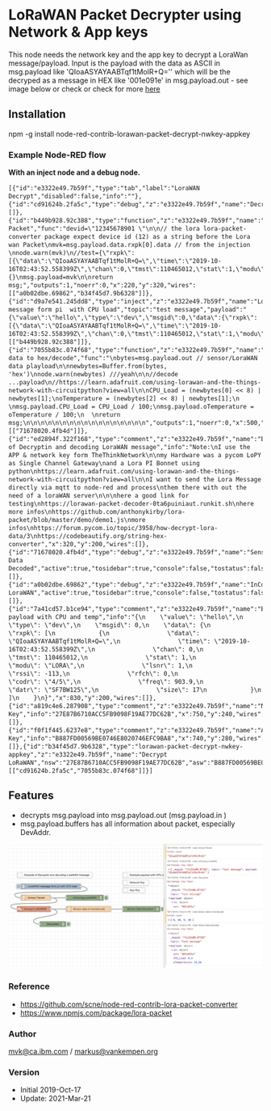 # LoRaWAN Packet Decrypter using Network & App keys

This node needs the network key and the app key to decrypt a LoraWan message/payload. Input is the payload with the data as ASCII in msg.payload like 'QIoaASYAYAABTqf1tMolR+Q='' which will be the decryped as a message in HEX like '001e091e' in msg.payload.out - see image below or check or check for more
 <a href='https://github.com/markusvankempen/LoraWAN-Traffic-Decrypt-and-Decode-using-Node-RED '>here</a> 


## Installation
npm -g install node-red-contrib-lorawan-packet-decrypt-nwkey-appkey

### Example Node-RED flow

**With an inject node and a debug node.**

```
[{"id":"e3322e49.7b59f","type":"tab","label":"LoraWAN Decrypt","disabled":false,"info":""},{"id":"cd91624b.2fa5c","type":"debug","z":"e3322e49.7b59f","name":"Decrypted","active":true,"tosidebar":true,"console":false,"tostatus":false,"complete":"true","targetType":"full","x":310,"y":460,"wires":[]},{"id":"b449b928.92c388","type":"function","z":"e3322e49.7b59f","name":"Extract Packet","func":"devid=\"12345678901 \"\n\n// the lora lora-packet-converter package expect device id (12) as a string before the Lora wan Packet\nmvk=msg.payload.data.rxpk[0].data // from the injection \nnode.warn(mvk)\n//test={\"rxpk\":[{\"data\":\"QIoaASYAYAABTqf1tMolR+Q=\",\"time\":\"2019-10-16T02:43:52.558399Z\",\"chan\":0,\"tmst\":110465012,\"stat\":1,\"modu\":\"LORA\",\"lsnr\":1,\"rssi\":-113,\"rfch\":0,\"codr\":\"4/5\",\"freq\":903.9,\"datr\":\"SF7BW125\",\"size\":17}]}\n//msg={}\nmsg.payload=mvk\n\nreturn msg;","outputs":1,"noerr":0,"x":220,"y":320,"wires":[["a0b02dbe.69862","b34f45d7.9b6328"]]},{"id":"d9a7e541.245dd8","type":"inject","z":"e3322e49.7b59f","name":"LoraWAN message form pi  with CPU load","topic":"test message","payload":"{\"value\":\"hello\",\"type\":\"dev\",\"msgid\":0,\"data\":{\"rxpk\":[{\"data\":\"QIoaASYAYAABTqf1tMolR+Q=\",\"time\":\"2019-10-16T02:43:52.558399Z\",\"chan\":0,\"tmst\":110465012,\"stat\":1,\"modu\":\"LORA\",\"lsnr\":1,\"rssi\":-113,\"rfch\":0,\"codr\":\"4/5\",\"freq\":903.9,\"datr\":\"SF7BW125\",\"size\":17}]}}","payloadType":"json","repeat":"","crontab":"","once":false,"onceDelay":0.1,"x":300,"y":260,"wires":[["b449b928.92c388"]]},{"id":"7055b83c.074f68","type":"function","z":"e3322e49.7b59f","name":"Sensor data to hex/decode","func":"\nbytes=msg.payload.out // sensor/LoraWAN data playload\n\nnewbytes=Buffer.from(bytes, 'hex')\nnode.warn(newbytes) ///yeah\n\n//decode ...payload\n//https://learn.adafruit.com/using-lorawan-and-the-things-network-with-circuitpython?view=all\n\nCPU_Load = (newbytes[0] << 8) | newbytes[1];\noTemperature = (newbytes[2] << 8) | newbytes[1];\n   \nmsg.payload.CPU_Load = CPU_Load / 100;\nmsg.payload.oTemperature = oTemperature / 100;\n  \nreturn msg;\n\n\n\n\n\n\n\n\n\n\n\n\n\n\n\n\n","outputs":1,"noerr":0,"x":500,"y":380,"wires":[["71678020.4fb4d"]]},{"id":"ed2894f.322f168","type":"comment","z":"e3322e49.7b59f","name":"Example of Decryptin and decoding LoraWAN message","info":"Note:\nI use the APP & network key form TheThinkNetwork\n\nmy Hardware was a pycom LoPY as Single Channel Gateway\nand a Lora PI Bonnet using python\nhttps://learn.adafruit.com/using-lorawan-and-the-things-network-with-circuitpython?view=all\n\nI want to send the Lora Message directly via mqtt to node-red and process\nthem there with out the need of a loraWAN server\n\n\nhere a good link for testing\nhttps://lorawan-packet-decoder-0ta6puiniaut.runkit.sh\nhere more infos\nhttps://github.com/anthonykirby/lora-packet/blob/master/demo/demo1.js\nmore infos\nhttps://forum.pycom.io/topic/3958/how-decrypt-lora-data/3\nhttps://codebeautify.org/string-hex-converter","x":320,"y":200,"wires":[]},{"id":"71678020.4fb4d","type":"debug","z":"e3322e49.7b59f","name":"Sensor Data Decoded","active":true,"tosidebar":true,"console":false,"tostatus":false,"complete":"true","targetType":"full","x":780,"y":380,"wires":[]},{"id":"a0b02dbe.69862","type":"debug","z":"e3322e49.7b59f","name":"InComing LoraWAN","active":true,"tosidebar":true,"console":false,"tostatus":false,"complete":"true","targetType":"full","x":480,"y":320,"wires":[]},{"id":"7a41cd57.b1ce94","type":"comment","z":"e3322e49.7b59f","name":"Example payload with CPU and temp","info":"{\n    \"value\": \"hello\",\n    \"type\": \"dev\",\n    \"msgid\": 0,\n    \"data\": {\n        \"rxpk\": [\n            {\n                \"data\": \"QIoaASYAYAABTqf1tMolR+Q=\",\n                \"time\": \"2019-10-16T02:43:52.558399Z\",\n                \"chan\": 0,\n                \"tmst\": 110465012,\n                \"stat\": 1,\n                \"modu\": \"LORA\",\n                \"lsnr\": 1,\n                \"rssi\": -113,\n                \"rfch\": 0,\n                \"codr\": \"4/5\",\n                \"freq\": 903.9,\n                \"datr\": \"SF7BW125\",\n                \"size\": 17\n            }\n        ]\n    }\n}","x":830,"y":200,"wires":[]},{"id":"a819c4e6.287908","type":"comment","z":"e3322e49.7b59f","name":"Network Key","info":"27E87B6710ACC5FB9098F19AE77DC62B","x":750,"y":240,"wires":[]},{"id":"f0f1f445.6237e8","type":"comment","z":"e3322e49.7b59f","name":"App Key","info":"B887FD00569BE0746E8020746EFC9BA8","x":740,"y":280,"wires":[]},{"id":"b34f45d7.9b6328","type":"lorawan-packet-decrypt-nwkey-appkey","z":"e3322e49.7b59f","name":"Decrypt LoRaWAN","nsw":"27E87B6710ACC5FB9098F19AE77DC62B","asw":"B887FD00569BE0746E8020746EFC9BA8","x":210,"y":380,"wires":[["cd91624b.2fa5c","7055b83c.074f68"]]}]
```


## Features
- decrypts msg.payload  into msg.payload.out (msg.payload.in )
- msg.payload.buffers has all information about packet, especially DevAddr.

![Screenshot](images/Screenshot.png)

### Reference
- https://github.com/scne/node-red-contrib-lora-packet-converter
- https://www.npmjs.com/package/lora-packet

### Author
mvk@ca.ibm.com / markus@vankempen.org 

### Version 
- Initial 2019-Oct-17
- Update: 2021-Mar-21
